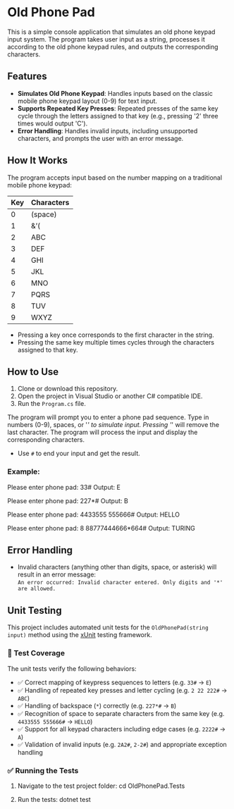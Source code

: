 # Old Phone Pad

This is a simple console application that simulates an old phone keypad input system. The program takes user input as a string, processes it according to the old phone keypad rules, and outputs the corresponding characters.

## Features

- **Simulates Old Phone Keypad**: Handles inputs based on the classic mobile phone keypad layout (0-9) for text input.
- **Supports Repeated Key Presses**: Repeated presses of the same key cycle through the letters assigned to that key (e.g., pressing '2' three times would output 'C').
- **Error Handling**: Handles invalid inputs, including unsupported characters, and prompts the user with an error message.

## How It Works

The program accepts input based on the number mapping on a traditional mobile phone keypad:

| Key | Characters        |
|-----|-------------------|
| 0   | (space)           |
| 1   | &’(               |
| 2   | ABC               |
| 3   | DEF               |
| 4   | GHI               |
| 5   | JKL               |
| 6   | MNO               |
| 7   | PQRS              |
| 8   | TUV               |
| 9   | WXYZ              |

- Pressing a key once corresponds to the first character in the string.
- Pressing the same key multiple times cycles through the characters assigned to that key.

## How to Use

1. Clone or download this repository.
2. Open the project in Visual Studio or another C# compatible IDE.
3. Run the `Program.cs` file.

The program will prompt you to enter a phone pad sequence. Type in numbers (0-9), spaces, or '*' to simulate input. Pressing '*' will remove the last character. The program will process the input and display the corresponding characters.

- Use `#` to end your input and get the result.

### Example:

Please enter phone pad: 33#
Output: E

Please enter phone pad: 227*#
Output: B

Please enter phone pad: 4433555 555666#
Output: HELLO

Please enter phone pad: 8 88777444666*664#
Output: TURING

## Error Handling

- Invalid characters (anything other than digits, space, or asterisk) will result in an error message:  
  `An error occurred: Invalid character entered. Only digits and '*' are allowed.`

## Unit Testing

This project includes automated unit tests for the `OldPhonePad(string input)` method using the [xUnit](https://xunit.net/) testing framework.

### 🧪 Test Coverage

The unit tests verify the following behaviors:

- ✅ Correct mapping of keypress sequences to letters (e.g. `33#` → `E`)
- ✅ Handling of repeated key presses and letter cycling (e.g. `2 22 222#` → `ABC`)
- ✅ Handling of backspace (`*`) correctly (e.g. `227*#` → `B`)
- ✅ Recognition of space to separate characters from the same key (e.g. `4433555 555666#` → `HELLO`)
- ✅ Support for all keypad characters including edge cases (e.g. `2222#` → `A`)
- ✅ Validation of invalid inputs (e.g. `2A2#`, `2-2#`) and appropriate exception handling

### ✅ Running the Tests

1. Navigate to the test project folder:   cd OldPhonePad.Tests

2. Run the tests:  dotnet test
